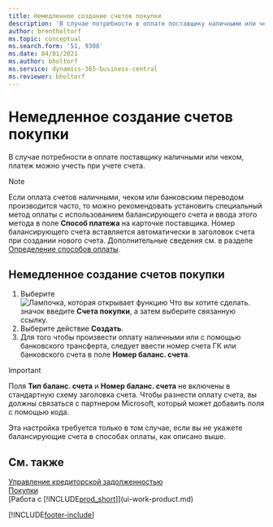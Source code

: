 ```yaml
---
title: Немедленное создание счетов покупки
description: 'В случае потребности в оплате поставщику наличными или чеком, необходимый учет можно производить при учете самого счета.'
author: brentholtorf
ms.topic: conceptual
ms.search.form: '51, 9308'
ms.date: 04/01/2021
ms.author: bholtorf
ms.service: dynamics-365-business-central
ms.reviewer: bholtorf
---
```

# Немедленное создание счетов покупки

В случае потребности в оплате поставщику наличными или чеком, платеж можно учесть при учете счета.  

> [!NOTE]  
> Если оплата счетов наличными, чеком или банковским переводом производится часто, то можно рекомендовать установить специальный метод оплаты с использованием балансирующего счета и ввода этого метода в поле **Способ платежа** на карточке поставщика. Номер балансирующего счета вставляется автоматически в заголовок счета при создании нового счета. Дополнительные сведения см. в разделе [Определение способов оплаты](finance-payment-methods.md).  

## Немедленное создание счетов покупки

1. Выберите ![Лампочка, которая открывает функцию Что вы хотите сделать.](media/ui-search/search_small.png "Что вы хотите сделать") значок введите **Счета покупки**, а затем выберите связанную ссылку.  
2. Выберите действие **Создать**.  
3. Для того чтобы произвести оплату наличными или с помощью банковского трансферта, следует ввести номер счета ГК или банковского счета в поле **Номер баланс. счета**.  

> [!IMPORTANT]  
> Поля **Тип баланс. счета** и **Номер баланс. счета** не включены в стандартную схему заголовка счета. Чтобы разнести оплату счета, вы должны связаться с партнером Microsoft, который может добавить поля с помощью кода.  
>
> Эта настройка требуется только в том случае, если вы не укажете балансирующие счета в способах оплаты, как описано выше.

## См. также

[Управление кредиторской задолженностью](payables-manage-payables.md)  
[Покупки](purchasing-manage-purchasing.md)  
[Работа с [!INCLUDE[prod_short](includes/prod_short.md)]](ui-work-product.md)  


[!INCLUDE[footer-include](includes/footer-banner.md)]